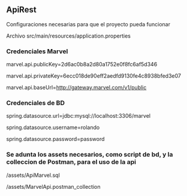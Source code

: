 ## ApiRest

Configuraciones necesarias para que el proyecto pueda funcionar

Archivo
src/main/resources/application.properties

### Credenciales Marvel

marvel.api.publicKey=2d6ac0b8a2d80a1752e0f8fc6af5d346 

marvel.api.privateKey=6ecc018de90eff2aedfd9130fe4c8938bfed3e07

marvel.api.baseUrl=http://gateway.marvel.com/v1/public


### Credenciales de BD

spring.datasource.url=jdbc:mysql://localhost:3306/marvel

spring.datasource.username=rolando

spring.datasource.password=password

### Se adunta los assets necesarios, como script de bd, y la colleccion de Postman, para el uso de la api
/assets/ApiMarvel.sql

/assets/MarvelApi.postman_collection 
